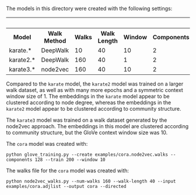 The models in this directory were created with the following settings:

<table>
 <tr>
    <th colspan="4">&nbsp;</th>
    <th colspan="8">GloVe</th>
 </tr>
 <tr>
    <th>Model</th>
    <th>Walk Method</th>
    <th>Walks</th>
    <th>Walk Length</th>
    <th>Window</th>
    <th>Components</th>
    <th>Epochs</th>
    <th>Learning Rate</th>
    <th>Workers</th>
    <th>alpha</th>
    <th>max_count</th>
    <th>max_loss</th>
 </tr>
 <tr>
    <td>karate.*</td>
    <td>DeepWalk</td>
    <td>10</td>
    <td>40</td>
    <td>10</td>
    <td>2</td>
    <td>10</td>
    <td>0.05</td>
    <td>1</td>
    <td>0.75</td>
    <td>100</td>
    <td>10.0</td>
 </tr>
 <tr>
    <td>karate2.*</td>
    <td>DeepWalk</td>
    <td>160</td>
    <td>40</td>
    <td>1</td>
    <td>2</td>
    <td>200</td>
    <td>0.05</td>
    <td>1</td>
    <td>0.75</td>
    <td>100</td>
    <td>10.0</td>
 </tr>
 <tr>
    <td>karate3.*</td>
    <td>node2vec</td>
    <td>160</td>
    <td>40</td>
    <td>10</td>
    <td>2</td>
    <td>200</td>
    <td>0.05</td>
    <td>1</td>
    <td>0.75</td>
    <td>100</td>
    <td>10.0</td>
 </tr>
</table>

Compared to the `karate` model, the `karate2` model was trained on a larger walk dataset, as well as with many more 
epochs and a symmetric context window size of 1. The embeddings in the `karate` model appear to be clustered according 
to node degree, whereas the embeddings in the `karate2` model appear to be clustered according to community structure.
  
The `karate3` model was trained on a walk dataset generated by the node2vec approach. The embeddings in this model are
clustered according to community structure, but the GloVe context window size was 10.

The `cora` model was created with:
```
python glove_training.py --create examples/cora.node2vec.walks --components 128 --train 200 --window 10
```
The walks file for the `cora` model was created with:
```
python node2vec_walks.py --num-walks 160 --walk-length 40 --input examples/cora.adjlist --output cora --directed
```